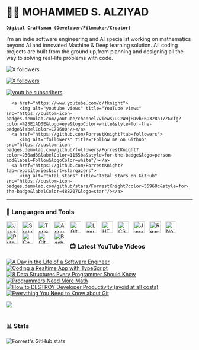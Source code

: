 # 🏄‍♂️ MOHAMMED S. ALZIYAD

**`Digital Craftsman (Developer/Filmmaker/Creator)`**

I'm an indie software engineering and AI specialist working on mathematics beyond AI and innovated Machine & Deep learning solution. All coding projects are built from the ground up,from planning and designing all the way to solving real-life problems with code.


![X followers](https://img.shields.io/x/followers/moalziyad?color=black&style=for-the-badge&logo=x&logoColor=white)

[![X followers](https://img.shields.io/badge/X%20Followers-0-%23000000.svg?style=for-the-badge&logo=x&logoColor=white)](https://x.com/moalziyad)


   <p align="left">
      <a href="https://www.youtube.com/c/fknight?sub_confirmation=1">
         <img alt="youtube subscribers" title="Subscribe to my YouTube channel" src="https://custom-icon-badges.demolab.com/youtube/channel/subscribers/UC2WHjPDvbE6O328n17ZGcfg?color=%23E05D44&label=SUBSCRIBE&logo=video&logoColor=white&style=for-the-badge&labelColor=CE4630"/>
      </a> 
      
      <a href="https://www.youtube.com/c/fknight">
         <img alt="youtube views" title="YouTube views" src="https://custom-icon-badges.demolab.com/youtube/channel/views/UC2WHjPDvbE6O328n17ZGcfg?color=%23E1AD0E&logo=eye&logoColor=white&style=for-the-badge&labelColor=C79600"/></a> 
      <a href="https://github.com/ForrestKnight?tab=followers">
         <img alt="followers" title="Follow me on Github" src="https://custom-icon-badges.demolab.com/github/followers/ForrestKnight?color=236ad3&labelColor=1155ba&style=for-the-badge&logo=person-add&label=Follow&logoColor=white"/></a>
      <a href="https://github.com/ForrestKnight?tab=repositories&sort=stargazers">
         <img alt="total stars" title="Total stars on GitHub" src="https://custom-icon-badges.demolab.com/github/stars/ForrestKnight?color=55960c&style=for-the-badge&labelColor=488207&logo=star"/></a>
   </p>

---

### 🧰 Languages and Tools

<img align="left" alt="Java" width="30px" style="padding-right:10px;" src="https://cdn.jsdelivr.net/gh/devicons/devicon/icons/java/java-original.svg"/>
<img align="left" alt="Spring" width="30px" style="padding-right:10px;" src="https://cdn.jsdelivr.net/gh/devicons/devicon/icons/spring/spring-original.svg" />
<img align="left" alt="TypeScript" width="30px" style="padding-right:10px;" src="https://cdn.jsdelivr.net/gh/devicons/devicon/icons/typescript/typescript-plain.svg" />
<img align="left" alt="Angular" width="30px" style="padding-right:10px;" src="https://cdn.jsdelivr.net/gh/devicons/devicon/icons/angularjs/angularjs-plain.svg" />
<img align="left" alt="Git" width="30px" style="padding-right:10px;" src="https://cdn.jsdelivr.net/gh/devicons/devicon/icons/git/git-original.svg" />
<img align="left" alt="Linux" width="30px" style="padding-right:10px;" src="https://cdn.jsdelivr.net/gh/devicons/devicon/icons/linux/linux-original.svg" />
<img align="left" alt="HTML" width="30px" style="padding-right:10px;" src="https://cdn.jsdelivr.net/gh/devicons/devicon/icons/html5/html5-plain.svg" />
<img align="left" alt="CSS" width="30px" style="padding-right:10px;" src="https://cdn.jsdelivr.net/gh/devicons/devicon/icons/css3/css3-plain.svg" />
<img align="left" alt="JavaScript" width="30px" style="padding-right:10px;" src="https://cdn.jsdelivr.net/gh/devicons/devicon/icons/javascript/javascript-plain.svg" />
<img align="left" alt="React" width="30px" style="padding-right:10px;" src="https://cdn.jsdelivr.net/gh/devicons/devicon/icons/react/react-original.svg" />
<img align="left" alt="NodeJS" width="30px" style="padding-right:10px;" src="https://cdn.jsdelivr.net/gh/devicons/devicon/icons/nodejs/nodejs-original.svg" />
<img align="left" alt="Python" width="30px" style="padding-right:10px;" src="https://cdn.jsdelivr.net/gh/devicons/devicon/icons/python/python-plain.svg" />
<img align="left" alt="C++" width="30px" style="padding-right:10px;" src="https://cdn.jsdelivr.net/gh/devicons/devicon/icons/cplusplus/cplusplus-line.svg" />
<img align="left" alt="GitHub" width="30px" style="padding-right:10px;" src="https://cdn.jsdelivr.net/gh/devicons/devicon/icons/github/github-original.svg" />
<img align="left" alt="Bash" width="30px" style="padding-right:10px;" src="https://cdn.jsdelivr.net/gh/devicons/devicon/icons/bash/bash-original.svg" />
<br />

#

### 📺 Latest YouTube Videos

<!-- BEGIN YOUTUBE-CARDS -->
[![A Day in the Life of a Software Engineer](https://ytcards.demolab.com/?id=WBl31Pyr_M8&title=A+Day+in+the+Life+of+a+Software+Engineer&lang=en&timestamp=1730376039&background_color=%230d1117&title_color=%23ffffff&stats_color=%23dedede&max_title_lines=1&width=250&border_radius=5&duration=2259 "A Day in the Life of a Software Engineer")](https://www.youtube.com/watch?v=WBl31Pyr_M8)
[![Coding a Realtime App with TypeScript](https://ytcards.demolab.com/?id=e85uJvX5geA&title=Coding+a+Realtime+App+with+TypeScript&lang=en&timestamp=1730125816&background_color=%230d1117&title_color=%23ffffff&stats_color=%23dedede&max_title_lines=1&width=250&border_radius=5&duration=606 "Coding a Realtime App with TypeScript")](https://www.youtube.com/watch?v=e85uJvX5geA)
[![8 Data Structures Every Programmer Should Know](https://ytcards.demolab.com/?id=gxdQiBkidWk&title=8+Data+Structures+Every+Programmer+Should+Know&lang=en&timestamp=1727193642&background_color=%230d1117&title_color=%23ffffff&stats_color=%23dedede&max_title_lines=1&width=250&border_radius=5&duration=1029 "8 Data Structures Every Programmer Should Know")](https://www.youtube.com/watch?v=gxdQiBkidWk)
[![Programmers Need More Math](https://ytcards.demolab.com/?id=gHRVhL1fZC0&title=Programmers+Need+More+Math&lang=en&timestamp=1725717641&background_color=%230d1117&title_color=%23ffffff&stats_color=%23dedede&max_title_lines=1&width=250&border_radius=5&duration=317 "Programmers Need More Math")](https://www.youtube.com/watch?v=gHRVhL1fZC0)
[![How to DESTROY Developer Productivity (avoid at all costs)](https://ytcards.demolab.com/?id=vl6SQZWRaks&title=How+to+DESTROY+Developer+Productivity+%28avoid+at+all+costs%29&lang=en&timestamp=1725462064&background_color=%230d1117&title_color=%23ffffff&stats_color=%23dedede&max_title_lines=1&width=250&border_radius=5&duration=784 "How to DESTROY Developer Productivity (avoid at all costs)")](https://www.youtube.com/watch?v=vl6SQZWRaks)
[![Everything You Need to Know about Git](https://ytcards.demolab.com/?id=K6Q31YkorUE&title=Everything+You+Need+to+Know+about+Git&lang=en&timestamp=1724864414&background_color=%230d1117&title_color=%23ffffff&stats_color=%23dedede&max_title_lines=1&width=250&border_radius=5&duration=1396 "Everything You Need to Know about Git")](https://www.youtube.com/watch?v=K6Q31YkorUE)
<!-- END YOUTUBE-CARDS -->

[<img src="https://custom-icon-badges.demolab.com/badge/-Subscribe%20For%20More-red?style=for-the-badge&logo=video&logoColor=white"/>](https://www.youtube.com/c/fknight?sub_confirmation=1)

#

### 📊 Stats

![Forrest's GitHub stats](https://github-readme-stats.vercel.app/api?username=forrestknight&show_icons=true&theme=gruvbox)

<!-- ![GitHub Streak](https://streak-stats.demolab.com?user=ForrestKnight&theme=gruvbox&border_radius=4.5) -->

#
<!--
<details>
 <summary><h3>👨‍💻 Forrest's Coding Journey</h3></summary>
   I started my coding journey as a naive computer science student with a passion to learn everything I could about this programming world - code, unix, linux, theory. And all the while, teaching myself iOS development with a dream to build my own app, but that soon got overshadowed by my desire to excel in Java. A desire that landed me a full-stack software engineering job upon graduation. However, I had another desire I had been pursuing throughout this time - YouTube content creation. I eventually ended up quitting my software engineering job to pursue YouTube full-time, and that has been my focus ever since. But there's something that's always bothered me about my journey - abandoning my dream of building my own app to pursue the safe route, a job. Now I've already taken the leap away from that safety net into this uncomfortable, unexplored world that it being a creator. And it worked out, but again, it became comfortable. It's easier to create a video than go out on a ledge and build my own product. I do have to eat, at the end of the day, but I think it's time. It's time to get uncomfortable again. I have a burning desire to get back on the horse, and fulfill that dream younger me had of building my own app, my own product. And in order to do that, I'll be implmementing a few measures to streamline my YouTube content to focus more time on fulfilling that dream - a dream that I'll be ready to tackle in 2023 due to the measure I'm putting in place now until the end of 2022. Don't wait up, because I'm coming.
-->
[website]: https://fkcodes.com
[youtube]: https://youtube.com/fknight
